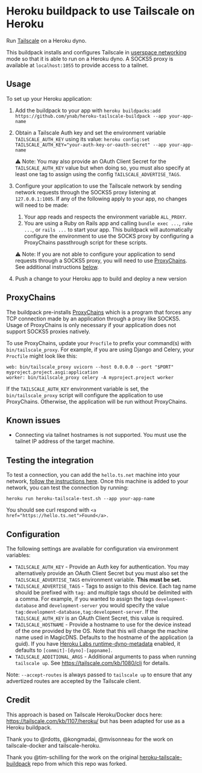 # Heroku buildpack to use Tailscale on Heroku

Run [Tailscale](https://tailscale.com/) on a Heroku dyno.

This buildpack installs and configures Tailscale in [userspace networking](https://tailscale.com/kb/1112/userspace-networking) mode so that it is able to run on a Heroku dyno.  A SOCKS5 proxy is available at `localhost:1055` to provide access to a tailnet.

## Usage

To set up your Heroku application:
1. Add the buildpack to your app with `heroku buildpacks:add https://github.com/ynab/heroku-tailscale-buildpack --app your-app-name`
1. Obtain a Tailscale Auth key and set the environment variable `TAILSCALE_AUTH_KEY` using its value: `heroku config:set TAILSCALE_AUTH_KEY="your-auth-key-or-oauth-secret" --app your-app-name`

    ⚠ Note: You may also provide an OAuth Client Secret for the `TAILSCALE_AUTH_KEY` value but when doing so, you must also specify at least one tag to assign using the config `TAILSCALE_ADVERTISE_TAGS`.

1. Configure your application to use the Tailscale network by sending network requests through the SOCKS5 proxy listening at `127.0.0.1:1005`.  If any of the following apply to your app, no changes will need to be made:
   1. Your app reads and respects the environment variable `ALL_PROXY`.
   2. You are using a Ruby on Rails app and calling `bundle exec ...`, `rake ...`, or `rails ...` to start your app.  This buildpack will automatically configure the environment to use the SOCKS proxy by configuring a ProxyChains passthrough script for these scripts.
    
    ⚠ Note: If you are not able to configure your application to send requests through a SOCKS5 proxy, you will need to use [ProxyChains](#proxychains).  See additional instructions [below](#proxychains).       

1. Push a change to your Heroku app to build and deploy a new version


## ProxyChains

The buildpack pre-installs [ProxyChains](https://github.com/rofl0r/proxychains-ng) which is a program that forces any TCP connection made by an application through a proxy like SOCKS5.  Usage of ProxyChains is only necessary if your application does not support SOCKS5 proxies natively.

To use ProxyChains, update your `Procfile` to prefix your command(s) with `bin/tailscale_proxy`.  For example, if you are using Django and Celery, your `Procfile` might look like this:

```
web: bin/tailscale_proxy uvicorn --host 0.0.0.0 --port "$PORT" myproject.project.asgi:application
worker: bin/tailscale_proxy celery -A myproject.project worker
```

If the `TAILSCALE_AUTH_KEY` environment variable is set, the `bin/tailscale_proxy` script will configure the application to use ProxyChains.  Otherwise, the application will be run without ProxyChains.

## Known issues

- Connecting via tailnet hostnames is not supported.  You must use the tailnet IP address of the target machine.

## Testing the integration

To test a connection, you can add the ``hello.ts.net`` machine into your network,
[follow the instructions here](https://tailscale.com/kb/1073/hello/?q=testing).  Once this machine is added to your network, you can test the connection by running:

```shell
heroku run heroku-tailscale-test.sh --app your-app-name
```

You should see curl respond with ``<a href="https://hello.ts.net">Found</a>.``


## Configuration

The following settings are available for configuration via environment variables:

- ``TAILSCALE_AUTH_KEY`` - Provide an Auth key for authentication.  You may alternatively provide an OAuth Client Secret but you must also set the `TAILSCALE_ADVERTISE_TAGS` environment variable. **This must be set.**
- ``TAILSCALE_ADVERTISE_TAGS`` - Tags to assign to this device.   Each tag name should be prefixed with `tag:` and multiple tags should be delimited with a comma.  For example, if you wanted to assign the tags `development-database` and `development-server` you would specify the value `tag:development-database,tag:development-server`.  If the `TAILSCALE_AUTH_KEY` is an OAuth Client Secret, this value is required.
- ``TAILSCALE_HOSTNAME`` - Provide a hostname to use for the device instead of the one provided 
  by the OS. Note that this will change the machine name used in MagicDNS. Defaults to the 
  hostname of the application (a guid). If you have [Heroku Labs runtime-dyno-metadata](https://devcenter.heroku.com/articles/dyno-metadata)
  enabled, it defaults to ``[commit]-[dyno]-[appname]``.
- `TAILSCALE_ADDITIONAL_ARGS` - Additional arguments to pass when running `tailscale up`.  See https://tailscale.com/kb/1080/cli for details.

Note: `--accept-routes` is always passed to `tailscale up` to ensure that any advertized routes are accepted by the Tailscale client.

## Credit

This approach is based on Tailscale Heroku/Docker docs here: https://tailscale.com/kb/1107/heroku/ but has been adapted for use as a Heroku buildpack.

Thank you to @rdotts, @kongmadai, @mvisonneau for the work on tailscale-docker and tailscale-heroku.

Thank you @tim-schilling for the work on the original [heroku-tailscale-buildpack](https://github.com/aspiredu/heroku-tailscale-buildpack) repo from which this repo was forked.